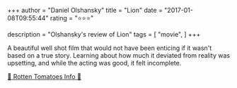 +++
author = "Daniel Olshansky"
title = "Lion"
date = "2017-01-08T09:55:44"
rating = "⭐⭐⭐"

description = "Olshansky's review of Lion"
tags = [
    "movie",
]
+++


A beautiful well shot film that would not have been enticing if it wasn't based on a true story. Learning about how much it deviated from reality was upsetting, and while the acting was good, it felt incomplete.

[🍅 Rotten Tomatoes Info 🍅](https://www.rottentomatoes.com//m/lion_2016)